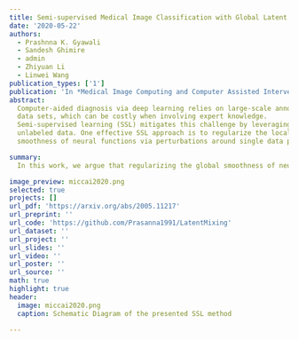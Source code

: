 ```yaml
---
title: Semi-supervised Medical Image Classification with Global Latent Mixing
date: '2020-05-22'
authors:
  - Prashnna K. Gyawali
  - Sandesh Ghimire
  - admin
  - Zhiyuan Li
  - Linwei Wang
publication_types: ['1']
publication: 'In *Medical Image Computing and Computer Assisted Intervention*. '
abstract: 
  Computer-aided diagnosis via deep learning relies on large-scale annotated
  data sets, which can be costly when involving expert knowledge.
  Semi-supervised learning (SSL) mitigates this challenge by leveraging
  unlabeled data. One effective SSL approach is to regularize the local
  smoothness of neural functions via perturbations around single data points. In this work, we argue that regularizing the global smoothness of neural functions by filling the void in between data points can further improve SSL. We present a novel SSL approach that trains the neural network on linear mixing of labeled and unlabeled data, at both the input and latent space in order to regularize different portions of the network. We evaluated the presented model on two distinct medical image data sets for semi-supervised classification of thoracic disease and skin lesion, demonstrating its improved performance over SSL with local perturbations and SSL with global mixing but at the input space only.

summary: 
  In this work, we argue that regularizing the global smoothness of neural functions by filling the void in between data points can further improve SSL. We present a novel SSL approach that trains the neural network on linear mixing of labeled and unlabeled data, at both the input and latent space in order to regularize different portions of the network.

image_preview: miccai2020.png
selected: true
projects: []
url_pdf: 'https://arxiv.org/abs/2005.11217'
url_preprint: ''
url_code: 'https://github.com/Prasanna1991/LatentMixing'
url_dataset: ''
url_project: ''
url_slides: ''
url_video: ''
url_poster: ''
url_source: ''
math: true
highlight: true
header:
  image: miccai2020.png
  caption: Schematic Diagram of the presented SSL method

---
```

<!-- 
{{% callout note %}}
Click the *Cite* button above to demo the feature to enable visitors to import publication metadata into their reference management software.
{{% /callout %}}

{{% callout note %}}
Create your slides in Markdown - click the *Slides* button to check out the example.
{{% /callout %}}

Supplementary notes can be added here, including [code, math, and images](https://wowchemy.com/docs/writing-markdown-latex/). -->
